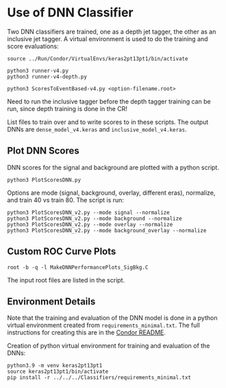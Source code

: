 # Use of DNN Classifier

Two DNN classifiers are trained, one as a depth jet tagger, the other as an inclusive jet tagger. A virtual environment is used to do the training and score evaluations:

```
source ../Run/Condor/VirtualEnvs/keras2pt13pt1/bin/activate

python3 runner-v4.py
python3 runner-v4-depth.py

python3 ScoresToEventBased-v4.py <option-filename.root>
```

Need to run the inclusive tagger before the depth tagger training can be run, since depth training is done in the CR! 

List files to train over and to write scores to in these scripts. The output DNNs are `dense_model_v4.keras` and `inclusive_model_v4.keras`.

## Plot DNN Scores
DNN scores for the signal and background are plotted with a python script. 
```
python3 PlotScoresDNN.py
```
Options are mode (signal, background, overlay, different eras), normalize, and train 40 vs train 80. The script is run:
```
python3 PlotScoresDNN_v2.py --mode signal --normalize
python3 PlotScoresDNN_v2.py --mode background --normalize
python3 PlotScoresDNN_v2.py --mode overlay --normalize
python3 PlotScoresDNN_v2.py --mode background_overlay --normalize
```

## Custom ROC Curve Plots
```
root -b -q -l MakeDNNPerformancePlots_SigBkg.C
```
The input root files are listed in the script. 

## Environment Details

Note that the training and evaluation of the DNN model is done in a python virtual environment created from `requirements_minimal.txt`. The full instructions for creating this are in the [Condor README](https://github.com/gk199/Run3-HCAL-LLP-Analysis/tree/dev-gillian/Run/Condor#debugging-issues-with-dnn-score-addition). 

Creation of python virtual environment for training and evaluation of the DNNs:
```
python3.9 -m venv keras2pt13pt1
source keras2pt13pt1/bin/activate
pip install -r ../../../Classifiers/requirements_minimal.txt
```